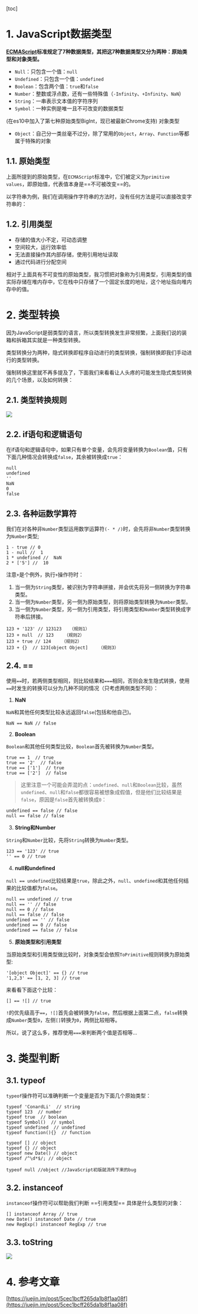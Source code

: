 [toc]

# 1. JavaScript数据类型
**[ECMAScript](http://www.ecma-international.org/ecma-262/9.0/index.html)标准规定了7种数据类型，其把这7种数据类型又分为两种：原始类型和对象类型。**
- `Null`：只包含一个值：`null`
- `Undefined`：只包含一个值：`undefined`
- `Boolean`：包含两个值：`true`和`false`
- `Number`：整数或浮点数，还有一些特殊值（`-Infinity`、`+Infinity`、`NaN`）
- `String`：一串表示文本值的字符序列
- `Symbol`：一种实例是唯一且不可改变的数据类型

(在es10中加入了第七种原始类型BigInt，现已被最新Chrome支持)
对象类型

- `Object`：自己分一类丝毫不过分，除了常用的`Object`，`Array`、`Function`等都属于特殊的对象

## 1.1. 原始类型
上面所提到的原始类型，在`ECMAScript`标准中，它们被定义为`primitive values`，即原始值，代表值本身是==不可被改变==的。

以字符串为例，我们在调用操作字符串的方法时，没有任何方法是可以直接改变字符串的：

## 1.2. 引用类型
- 存储的值大小不定，可动态调整
- 空间较大，运行效率低
- 无法直接操作其内部存储，使用引用地址读取
- 通过代码进行分配空间

相对于上面具有不可变性的原始类型，我习惯把对象称为引用类型，引用类型的值实际存储在堆内存中，它在栈中只存储了一个固定长度的地址，这个地址指向堆内存中的值。


# 2. 类型转换

因为JavaScript是弱类型的语言，所以类型转换发生非常频繁，上面我们说的装箱和拆箱其实就是一种类型转换。

类型转换分为两种，隐式转换即程序自动进行的类型转换，强制转换即我们手动进行的类型转换。

强制转换这里就不再多提及了，下面我们来看看让人头疼的可能发生隐式类型转换的几个场景，以及如何转换：

## 2.1. 类型转换规则
![](http://fang.images.fangwenzheng.top/20191011103108.png)

## 2.2. if语句和逻辑语句
在if语句和逻辑语句中，如果只有单个变量，会先将变量转换为`Boolean`值，只有下面几种情况会转换成`false`，其余被转换成`true`：
```
null
undefined
''
NaN
0
false
```

## 2.3. 各种运数学算符
我们在对各种非`Number`类型运用数学运算符`(- * /)`时，会先将非`Number`类型转换为`Number`类型;

```
1 - true // 0
1 - null //  1
1 * undefined //  NaN
2 * ['5'] //  10
```
注意`+`是个例外，执行`+`操作符时：
1. 当一侧为`String`类型，被识别为字符串拼接，并会优先将另一侧转换为字符串类型。
2. 当一侧为`Number`类型，另一侧为原始类型，则将原始类型转换为`Number`类型。
3. 当一侧为`Number`类型，另一侧为引用类型，将引用类型和`Number`类型转换成字符串后拼接。

```
123 + '123' // 123123   （规则1）
123 + null  // 123    （规则2）
123 + true // 124    （规则2）
123 + {}  // 123[object Object]    （规则3）
```

## 2.4. ==
使用`==`时，若两侧类型相同，则比较结果和`===`相同，否则会发生隐式转换，使用`==`时发生的转换可以分为几种不同的情况（只考虑两侧类型不同）：

1. **NaN**

`NaN`和其他任何类型比较永远返回`false`(包括和他自己)。
```
NaN == NaN // false
```

2. **Boolean**

`Boolean`和其他任何类型比较，`Boolean`首先被转换为`Number`类型。
```
true == 1  // true 
true == '2'  // false
true == ['1']  // true
true == ['2']  // false
```
> 这里注意一个可能会弄混的点：`undefined`、`null`和`Boolean`比较，虽然`undefined`、`null`和`false`都很容易被想象成假值，但是他们比较结果是`false`，原因是`false`首先被转换成`0`：
```
undefined == false // false
null == false // false
```

3. **String和Number**

`String`和`Number`比较，先将`String`转换为`Number`类型。
```
123 == '123' // true
'' == 0 // true
```

4. **null和undefined**

`null == undefined`比较结果是`true`，除此之外，`null`、`undefined`和其他任何结果的比较值都为`false`。
```
null == undefined // true
null == '' // false
null == 0 // false
null == false // false
undefined == '' // false
undefined == 0 // false
undefined == false // false
```

5. **原始类型和引用类型**

当原始类型和引用类型做比较时，对象类型会依照`ToPrimitive`规则转换为原始类型:
```
'[object Object]' == {} // true
'1,2,3' == [1, 2, 3] // true
```

来看看下面这个比较：
```
[] == ![] // true
```
`!`的优先级高于`==`，`![]`首先会被转换为`false`，然后根据上面第二点，`false`转换成`Number`类型`0`，左侧`[]`转换为`0`，两侧比较相等。

所以，说了这么多，推荐使用`===`来判断两个值是否相等...


# 3. 类型判断

## 3.1. typeof
`typeof`操作符可以准确判断一个变量是否为下面几个原始类型：
```
typeof 'ConardLi'  // string
typeof 123  // number
typeof true  // boolean
typeof Symbol()  // symbol
typeof undefined  // undefined
typeof function(){}  // function

typeof [] // object
typeof {} // object
typeof new Date() // object
typeof /^\d*$/; // object

typeof null //object //JavaScript初版就流传下来的bug
```

## 3.2. instanceof
`instanceof`操作符可以帮助我们判断 ==引用类型== 具体是什么类型的对象：
```
[] instanceof Array // true
new Date() instanceof Date // true
new RegExp() instanceof RegExp // true
```

## 3.3. toString
![](http://fang.images.fangwenzheng.top/20191011112625.png)




# 4. 参考文章

[https://juejin.im/post/5cec1bcff265da1b8f1aa08f](https://juejin.im/post/5cec1bcff265da1b8f1aa08f)